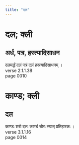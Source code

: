 ```yaml
---
title: "दल"
---
```


# दल; क्ली
## अर्ध, पत्र, हस्त्यादिसाधन
दलमर्द्धं दलं पत्रं दलं हस्त्यादिसाधनम् ।<br />verse 2.1.1.38<br />page 0010

# काण्ड; क्ली
## दल
काण्डः शरो दलः काण्डं चोरः स्यात् प्रतिहारकः ।<br />verse 3.1.1.16<br />page 0014

